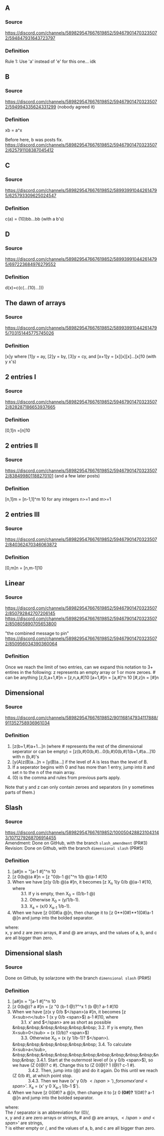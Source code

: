 ## A
### Source
https://discord.com/channels/589829547667619852/594679014703235072/594847931643723797
### Definition
Rule 1: Use 'a' instead of 'e' for this one... idk

## B
### Source
https://discord.com/channels/589829547667619852/594679014703235072/594994335624331299
(nobody agreed it)
### Definition
xb = a^x

Before here, b was posts fix.
https://discord.com/channels/589829547667619852/594679014703235072/625791108387045412

## C
### Source
https://discord.com/channels/589829547667619852/589939910442614795/625793309625024547
### Definition
c(a) = (10)bb...bb (with a b's)

## D
### Source
https://discord.com/channels/589829547667619852/589939910442614795/697223684976279552
### Definition
d(x)=c(c(...(10)...)))

## The dawn of arrays
### Source
https://discord.com/channels/589829547667619852/589939910442614795/703151445775745026
### Definition
[x]y where [1]y = ay, [2]y = by, [3]y = cy, and [x+1]y = [x][x][x]...[x]10 (with y x's)

## 2 entries I
### Source
https://discord.com/channels/589829547667619852/594679014703235072/828287186653937665
### Definition
[0,1]n =[n]10

## 2 entries II
### Source
https://discord.com/channels/589829547667619852/594679014703235072/838499801188270101
(and a few later posts)
### Definition
[n,1]m = [n-1,1]^m 10 for any integers n>=1 and m>=1

## 2 entries III
### Source
https://discord.com/channels/589829547667619852/594679014703235072/840362470346063872

### Definition
[0,m]n = [n,m-1]10

## Linear
### Source
https://discord.com/channels/589829547667619852/594679014703235072/850792842707206145
https://discord.com/channels/589829547667619852/594679014703235072/850805890705653800

"the combined message to pin"
https://discord.com/channels/589829547667619852/594679014703235072/850956034390360064

### Definition
Once we reach the limit of two entries, can we expand this notation to 3+ entires in the following:
z represents an empty array or 1 or more zeroes.
\# can be anything
[z,0,a+1,#]n = [z,n,a,#]10
[a+1,#]n = [a,#]^n 10
[#,z]n = [#]n

## Dimensional
### Source
https://discord.com/channels/589829547667619852/901168147934117888/911352758936961034

### Definition
1. [z(b+1,#)a+1...]n (where # represents the rest of the dimensional seperator or can be empty) = [z(b,#)0(b,#)...0(b,#)0(b,#)1(b+1,#)a...]10 with n (b,#)'s
2. [y(A)z(B)a...]n = [y(B)a...] if the level of A is less than the level of B.
3. If a seperator begins with 0 and has more than 1 entry, jump into it and set n to the n of the main array.
4. (0) is the comma and rules from previous parts apply.

Note that y and z can only contain zeroes and separators (in y sometimes parts of them.)

## Slash
### Source
https://discord.com/channels/589829547667619852/1000504288231043143/1071279268706914455  
Amendment: Done on GitHub, with the branch `slash_amendment` (PR#3)
Revision: Done on Github, with the branch `dimensional slash` (PR#5)

### Definition

1. [a#]n = "[a-1 #]"^n 10
2. [z 0(b@)a #]n = [z "0(b-1 @)"^n 1(b @)a-1 #]10
3. When we have [z(y 0/b @)a #]n, it becomes [z X<sub>n</sub> 1(y 0/b @)a-1 #]10, where  
&nbsp;&nbsp;&nbsp;&nbsp;&nbsp;&nbsp; 3.1. If y is empty, then X<sub>0</sub> = (0/b-1 @)  
&nbsp;&nbsp;&nbsp;&nbsp;&nbsp;&nbsp; 3.2. Otherwise X<sub>0</sub> = (y/1/b-1).  
&nbsp;&nbsp;&nbsp;&nbsp;&nbsp;&nbsp; 3.3. X<sub>a</sub> = (x/0 X<sub>a-1</sub> 1/b-1).  
4. When we have [z 0(0\#)a @]n, then change it to [z 0**(0\#)**1(0\#)a-1 @]n and jump into the bolded separator.

where:  
x, y and z are zero arrays, # and @ are arrays, and
the values of a, b, and c are all bigger than zero.


## Dimensional slash
### Source
Done on Github, by solarzone with the branch `dimensional slash` (PR#5)

### Definition

1. [a#]n = "[a-1 #]"^n 10
2. [z 0(b@)? a #]n = [z "0 (b-1 @)?"^x 1 (b @)? a-1 #]10
3. When we have [z(x y 0/b <span>$</span>)a #]n, it becomes [z X<sub>n</sub> 1 (x y 0/b <span>$</span>) a-1 #]10, where  
&nbsp;&nbsp;&nbsp;&nbsp;&nbsp;&nbsp; 3.1. x' and <span>$</span> are as short as possible  
&nbsp;&nbsp;&nbsp;&nbsp;&nbsp;&nbsp; 3.2. If y is empty, then X<sub>0</sub> = (x (0/b)? <span>$</span>)  
&nbsp;&nbsp;&nbsp;&nbsp;&nbsp;&nbsp; 3.3. Otherwise X<sub>0</sub> = (x (y 1/b-1)? <span>$</span>).  
&nbsp;&nbsp;&nbsp;&nbsp;&nbsp;&nbsp; 3.4. To calculate X<sub>a</sub>,  
&nbsp;&nbsp;&nbsp;&nbsp;&nbsp;&nbsp;&nbsp;&nbsp;&nbsp;&nbsp;&nbsp;&nbsp; 3.4.1. Start at the outermost level of (x y 0/b <span>$</span>), so we have (Z 0(@)? c #). Change this to (Z 0(@)? 1 (@)? c-1 #).  
&nbsp;&nbsp;&nbsp;&nbsp;&nbsp;&nbsp;&nbsp;&nbsp;&nbsp;&nbsp;&nbsp;&nbsp; 3.4.2. Then, jump into (@) and do it again. Do this until we reach (Z 0/b #), at which point stop.  
&nbsp;&nbsp;&nbsp;&nbsp;&nbsp;&nbsp;&nbsp;&nbsp;&nbsp;&nbsp;&nbsp;&nbsp; 3.4.3. Then we have (x' y 0/b <span>$</span>'), for some x' and <span>$</span>'. X<sub>a</sub> = (x' y 0 X<sub>a-1</sub> 1/b-1 <span>$</span>').  
4. When we have [z 0(0#)? a @]n, then change it to \[z 0 **(0#)?** 1(0#)? a-1 @\]n and jump into the bolded separator.

where:  
The / separator is an abbreviation for (0)/,  
x, y and z are zero arrays or strings, # and @ are arrays, <span>$</span> and <span>$</span>' are strings,  
? is either empty or /, and the values of a, b, and c are all bigger than zero.

